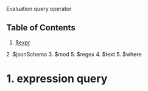 Evaluation query operator

## Table of Contents
1. [$expr](#1-expression-query)

2 .$jsonSchema
3. $mod
5. $regex
4. $text
5. $where

# 1. expression query
